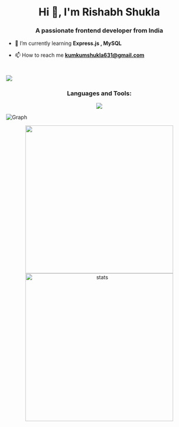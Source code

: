 <h1 align="center">Hi 👋, I'm Rishabh Shukla</h1>
<h3 align="center">A passionate frontend developer from India</h3>

- 🌱 I’m currently learning **Express.js , MySQL**

- 📫 How to reach me **kumkumshukla631@gmail.com**

#



![](https://github.com/PulkitSinghDev/PulkitSinghDev/blob/main/footer.png)





<h3 align="center">Languages and Tools:</h3>
<p align="center">
<img src="https://skillicons.dev/icons?i=postman,python,html,css,js,figma,nodejs,express,pug,mongodb" >
</p>

<p> <img align="center" src="https://github-readme-activity-graph.cyclic.app/graph?username=rishabh02dev&bg_color=050505&color=a694ff&line=9f85ff&point=00ff1e&area=true&hide_border=true" alt="Graph" /></p>



<div align='center' width="6rem">
    <img   width="400px" src="https://github-readme-stats.vercel.app/api?username=rishabh02dev&theme=jolly&show_icons=true"/>
    <img  width="400px" src="https://github-readme-streak-stats.herokuapp.com?user=rishabh02dev&theme=jolly&border_radius=5" alt= "stats"/>
</div>





